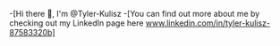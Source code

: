 
-[Hi there 👋, I'm @Tyler-Kulisz
-[You can find out more about me by checking out my LinkedIn page here www.linkedin.com/in/tyler-kulisz-87583320b]
